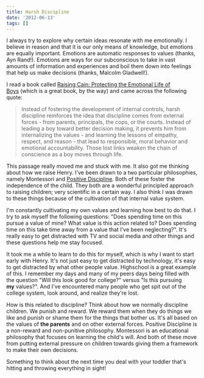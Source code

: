 ```yaml
---
title: Harsh Discipline
date: '2012-06-13'
tags: []
---
```


I always try to explore why certain ideas resonate with me emotionally. I believe in reason and that it is our only means of knowledge, but emotions are equally important. Emotions are automatic responses to values (thanks, Ayn Rand!). Emotions are ways for our subconscious to take in vast amounts of information and experiences and boil them down into feelings that help us make decisions (thanks, Malcolm Gladwell!).

I read a book called <span style="text-decoration: underline;">Raising Cain: Protecting the Emotional Life of Boys</span> (which is a great book, by the way) and came across the following quote:
<blockquote>Instead of fostering the development of internal controls, harsh discipline reinforces the idea that discipline comes from external forces - from parents, principals, the cops, or the courts. Instead of leading a boy toward better decision making, it prevents him from internalizing the values - and learning the lessons of empathy, respect, and reason - that lead to responsible, moral behavior and emotional accountability. Those lost links weaken the chain of conscience as a boy moves through life.</blockquote>
This passage really moved me and stuck with me. It also got me thinking about how we raise Henry. I've been drawn to a two particular philosophies, namely Montessori and <a href="http://www.positivediscipline.com/what-is-positive-discipline.html">Positive Discipline</a>. Both of these foster the independence of the child. They both are a wonderful principled approach to raising children; very scientific in a certain way. I also think I was drawn to these things because of the cultivation of that internal value system.

I'm constantly cultivating my own values and learning how best to do that. I try to ask myself the following questions: "Does spending time on this pursue a value of mine? What value is this action related to? Does spending time on this take time away from a value that I've been neglecting?". It's really easy to get distracted with TV and social media and other things and these questions help me stay focused.

It took me a while to learn to do this for myself, which is why I want to start early with Henry. It's not just easy to get distracted by technology, it's easy to get distracted by what other people value. Highschool is a great example of this. I remember my days and many of my peers days being filled with the question "Will this look good for college?" versus "Is this pursuing <strong>my</strong> values?". And I've encountered many people who get spit out of the college system, look around, and realize they're lost.

How is this related to discipline? Think about how we normally discipline children. We punish and reward. We reward them when they do things we like and punish or shame them for the things that bother us. It's all based on the values of <strong>the parents</strong> and on other external forces. Positive Discipline is a non-reward and non-punitive philosophy. Montessori is an educational philosophy that focuses on learning the child's will. And both of these move from putting external pressure on children towards giving them a framework to make their own decisions.

Something to think about the next time you deal with your toddler that's hitting and throwing everything in sight!
